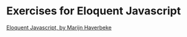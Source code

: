 # Exercises for Eloquent Javascript

[Eloquent Javascript, by Marijn Haverbeke](https://eloquentjavascript.net/)
